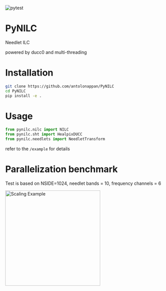 ![pytest](https://github.com/antolonappan/PyNILC/actions/workflows/package.yml/badge.svg)

# PyNILC

Needlet ILC

powered by ducc0 and multi-threading

# Installation

```bash
git clone https://github.com/antolonappan/PyNILC
cd PyNILC
pip install -e .

```

# Usage

```python
from pynilc.nilc import NILC
from pynilc.sht import HealpixDUCC
from pynilc.needlets import NeedletTransform
```

refer to the `/example` for details

# Parallelization benchmark

Test is based on NSIDE=1024, needlet bands = 10, frequency channels = 6

<img src="https://github.com/echoCMB/PyNILC/blob/main/docs/scaling.png" alt="Scaling Example" width="300"/>
